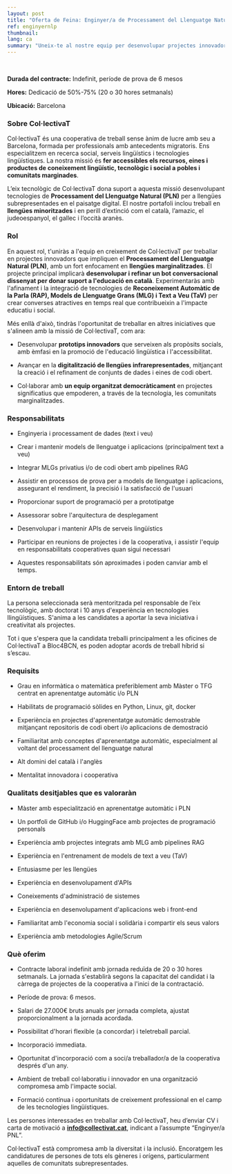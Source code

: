 ```yaml
---
layout: post
title: "Oferta de Feina: Enginyer/a de Processament del Llenguatge Natural a Col·lectivaT"
ref: enginyernlp
thumbnail: 
lang: ca
summary: "Uneix-te al nostre equip per desenvolupar projectes innovadors de PLN amb impacte social: chatbots educatius, tecnologies de veu i eines per a llengües minoritzades! "
---
```


<br>

**Durada del contracte:** Indefinit, període de prova de 6 mesos

**Hores:** Dedicació de 50%-75% (20 o 30 hores setmanals)

**Ubicació:** Barcelona

### Sobre Col·lectivaT

Col·lectivaT és una cooperativa de treball sense ànim de lucre amb seu a Barcelona, formada per professionals amb antecedents migratoris. Ens especialitzem en recerca social, serveis lingüístics i tecnologies lingüístiques. La nostra missió és **fer accessibles els recursos, eines i productes de coneixement lingüístic, tecnològic i social a pobles i comunitats marginades**.

L’eix tecnològic de Col·lectivaT dona suport a aquesta missió desenvolupant tecnologies de **Processament del Llenguatge Natural (PLN)** per a llengües subrepresentades en el paisatge digital. El nostre portafoli inclou treball en **llengües minoritzades** i en perill d’extinció com el català, l’amazic, el judeoespanyol, el gallec i l’occità aranès.

### Rol

En aquest rol, t'uniràs a l'equip en creixement de Col·lectivaT per treballar en projectes innovadors que impliquen el **Processament del Llenguatge Natural (PLN)**, amb un fort enfocament en **llengües marginalitzades**. El projecte principal implicarà **desenvolupar i refinar un bot conversacional dissenyat per donar suport a l'educació en català**. Experimentaràs amb l'afinament i la integració de tecnologies de **Reconeixement Automàtic de la Parla (RAP), Models de Llenguatge Grans (MLG) i Text a Veu (TaV)** per crear converses atractives en temps real que contribueixin a l'impacte educatiu i social.

Més enllà d'això, tindràs l'oportunitat de treballar en altres iniciatives que s'alineen amb la missió de Col·lectivaT, com ara:

- Desenvolupar **prototips innovadors** que serveixen als propòsits socials, amb èmfasi en la promoció de l'educació lingüística i l'accessibilitat.
    
- Avançar en la **digitalització de llengües infrarepresentades**, mitjançant la creació i el refinament de conjunts de dades i eines de codi obert.
    
- Col·laborar amb **un equip organitzat democràticament** en projectes significatius que empoderen, a través de la tecnologia, les comunitats marginalitzades.

### Responsabilitats

-   Enginyeria i processament de dades (text i veu)
    
-   Crear i mantenir models de llenguatge i aplicacions (principalment text a veu)
    
-   Integrar MLGs privatius i/o de codi obert amb pipelines RAG
    
-   Assistir en processos de prova per a models de llenguatge i aplicacions, assegurant el rendiment, la precisió i la satisfacció de l'usuari
    
-   Proporcionar suport de programació per a prototipatge
    
-   Assessorar sobre l'arquitectura de desplegament
    
-   Desenvolupar i mantenir APIs de serveis lingüístics
    
-   Participar en reunions de projectes i de la cooperativa, i assistir l'equip en responsabilitats cooperatives quan sigui necessari
    
-   Aquestes responsabilitats són aproximades i poden canviar amb el temps.

### Entorn de treball

La persona seleccionada serà mentoritzada pel responsable de l’eix tecnològic, amb doctorat i 10 anys d'experiència en tecnologies llingüístiques. S'anima a les candidates a aportar la seva iniciativa i creativitat als projectes.

Tot i que s'espera que la candidata treballi principalment a les oficines de Col·lectivaT a Bloc4BCN, es poden adoptar acords de treball híbrid si s’escau.

### Requisits

-   Grau en informàtica o  matemàtica preferiblement amb Màster o TFG centrat en aprenentatge automàtic i/o PLN
    
-   Habilitats de programació sòlides en Python, Linux, git, docker
    
-   Experiència en projectes d'aprenentatge automàtic demostrable mitjançant repositoris de codi obert i/o aplicacions de demostració
    
-   Familiaritat amb conceptes d'aprenentatge automàtic, especialment al voltant del processament del llenguatge natural
    
-   Alt domini del català i l'anglès
    
-   Mentalitat innovadora i cooperativa

### Qualitats desitjables que es valoraràn

-   Màster amb especialització en aprenentatge automàtic i PLN
    
-   Un portfoli de GitHub i/o HuggingFace amb projectes de programació personals
    
-   Experiència amb projectes integrats amb MLG amb pipelines RAG
    
-   Experiència en l'entrenament de models de text a veu (TaV)
    
-   Entusiasme per les llengües
    
-   Experiència en desenvolupament d'APIs
    
-   Coneixements d'administració de sistemes
    
-   Experiència en desenvolupament d'aplicacions web i front-end
    
-   Familiaritat amb l'economia social i solidària i compartir els seus valors
    
-   Experiència amb metodologies Agile/Scrum

### Què oferim

-   Contracte laboral indefinit amb jornada reduïda de 20 o 30 hores setmanals. La jornada s'establirà segons la capacitat del candidat i la càrrega de projectes de la cooperativa a l'inici de la contractació.
    
-   Període de prova: 6 mesos.
    
-   Salari de 27.000€ bruts anuals per jornada completa, ajustat proporcionalment a la jornada acordada.
    
-   Possibilitat d'horari flexible (a concordar) i teletreball parcial.
    
-   Incorporació immediata.
    
-   Oportunitat d'incorporació com a soci/a treballador/a de la cooperativa després d'un any.
    
-   Ambient de treball col·laboratiu i innovador en una organització compromesa amb l'impacte social.
    
-   Formació contínua i oportunitats de creixement professional en el camp de les tecnologies lingüístiques.
    
Les persones interessades en treballar amb Col·lectivaT, heu d’enviar CV i carta de motivació a [**info@collectivat.cat**](mailto:info@collectivat.cat), indicant a l’assumpte “Enginyer/a PNL”.

Col·lectivaT està compromesa amb la diversitat i la inclusió. Encoratgem les candidatures de persones de tots els gèneres i orígens, particularment aquelles de comunitats subrepresentades.
